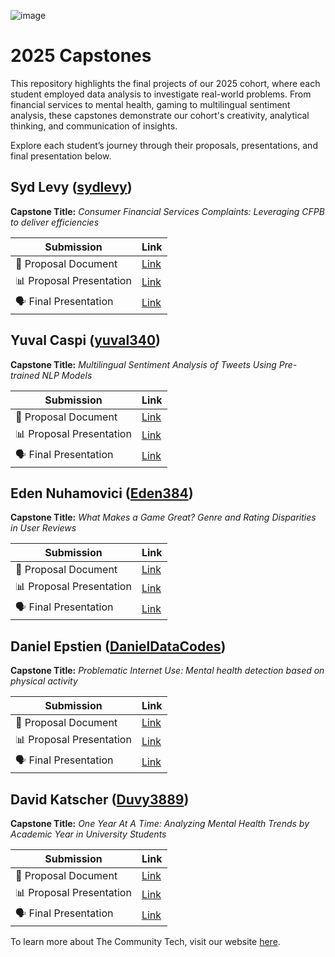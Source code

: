 ![image](https://github.com/user-attachments/assets/ff95e45e-e3f9-4b0c-98f8-f708d97eaf97)

# 2025 Capstones

This repository highlights the final projects of our 2025 cohort, where each student employed data analysis to investigate real-world problems. From financial services to mental health, gaming to multilingual sentiment analysis, these capstones demonstrate our cohort's creativity, analytical thinking, and communication of insights.

Explore each student’s journey through their proposals, presentations, and final presentation below.

## Syd Levy ([sydlevy](https://github.com/sydlevy))
__Capstone Title:__ _Consumer Financial Services Complaints: Leveraging CFPB to deliver efficiencies_

 Submission             | Link       |
|------------------------|------------|
| 📄 Proposal Document   | [Link](./proposals/syd_levy_proposal.pdf) |
| 📊 Proposal Presentation | [Link](./propostal_presentations/syd_levy_proposal_presentation.pdf) |
| 🗣️ Final Presentation  |  [Link](./final_presentations/syd_levy_final_presentation.pdf) |


## Yuval Caspi ([yuval340](https://github.com/yuval340))
__Capstone Title:__ _Multilingual Sentiment Analysis of Tweets Using Pre-trained NLP Models_

 Submission             | Link       |
|------------------------|------------|
| 📄 Proposal Document   | [Link](./proposals/yuval_caspi_proposal.pdf) |
| 📊 Proposal Presentation | [Link](./propostal_presentations/yuval_caspi_proposal_presentation.pdf) |
| 🗣️ Final Presentation  |   [Link](./final_presentations/yuval_caspi_final_presentation.pdf)|



## Eden Nuhamovici ([Eden384](https://github.com/Eden384))

__Capstone Title:__ _What Makes a Game Great? Genre and Rating Disparities in User Reviews_

 Submission             | Link       |
|------------------------|------------|
| 📄 Proposal Document   | [Link](./proposals/eden_nuhamovici_proposal.pdf) |
| 📊 Proposal Presentation | [Link](./propostal_presentations/eden_nuhamovici_proposal_presentation.pdf) |
| 🗣️ Final Presentation  | [Link](./final_presentations/eden_nuhamovici_final_presentation.pdf) |


## Daniel Epstien ([DanielDataCodes](https://github.com/DanielDataCodes))

__Capstone Title:__ _Problematic Internet Use: Mental health detection based on physical activity_


 Submission             | Link       |
|------------------------|------------|
| 📄 Proposal Document   |  [Link](./proposals/daniel_epstein_proposal.pdf)|
| 📊 Proposal Presentation | [Link](./propostal_presentations/daniel_epstein_proposal_presentation.pdf) |
| 🗣️ Final Presentation  | [Link](./final_presentations/daniel_epstien_final_presentation.pdf) |



## David Katscher ([Duvy3889](https://github.com/Duvy3889/))

__Capstone Title:__ _One Year At A Time: Analyzing Mental Health Trends by Academic Year in University Students_


 Submission             | Link       |
|------------------------|------------|
| 📄 Proposal Document   | [Link](./proposals/david_katscher_proposal.pdf) |
| 📊 Proposal Presentation | [Link](./propostal_presentations/david_katscher_proposal_presentation.pdf)|
| 🗣️ Final Presentation  |  [Link](./final_presentations/david_katscher_final_presentation.pdf)|

To learn more about The Community Tech, visit our website [here](https://www.thecommunitytech.com/).
